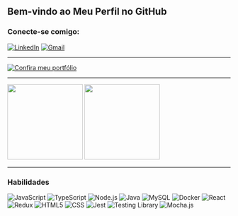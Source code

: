## Bem-vindo ao Meu Perfil no GitHub

### Conecte-se comigo:

[![LinkedIn](https://img.shields.io/badge/LinkedIn-0077B5?style=for-the-badge&logo=linkedin&logoColor=white)](https://www.linkedin.com/in/jonataslaguna/)
[![Gmail](https://img.shields.io/badge/Gmail-D14836?style=for-the-badge&logo=gmail&logoColor=white)](mailto:jonataslaguna.js@gmail.com)

---

[![Confira meu portfólio](https://img.shields.io/badge/Confira%20meu-portfolio-blue)](https://jonatas-laguna.vercel.app)

---

<div>
  <img height=170em src="https://github-readme-stats-sigma-five.vercel.app/api?username=jonataslaguna&show_icons=true&theme=dark">
  <img height=170em src="https://github-readme-stats-sigma-five.vercel.app/api/top-langs/?username=jonataslaguna&layout=compact&theme=dark">
<div/>

---

### Habilidades

<div>  
  <img alt="JavaScript" src="https://img.shields.io/badge/JavaScript-F7DF1E?style=for-the-badge&logo=javascript&logoColor=black" />
  <img alt="TypeScript" src="https://img.shields.io/badge/TypeScript-007ACC?style=for-the-badge&logo=typescript&logoColor=white" />
  <img alt="Node.js" src="https://img.shields.io/badge/Node.js-43853D?style=for-the-badge&logo=node.js&logoColor=white" />
  <img alt="Java" src="https://img.shields.io/badge/Java-ED8B00?style=for-the-badge&logo=openjdk&logoColor=white" />
  <img alt="MySQL" src="https://img.shields.io/badge/MySQL-00000F?style=for-the-badge&logo=mysql&logoColor=white" />
  <img alt="Docker" src="https://img.shields.io/badge/docker-%230db7ed.svg?style=for-the-badge&logo=docker&logoColor=white"/>
  <img alt="React" src="https://img.shields.io/badge/React-20232A?style=for-the-badge&logo=react&logoColor=61DAFB" />
  <img alt="Redux" src="https://img.shields.io/badge/Redux-593D88?style=for-the-badge&logo=redux&logoColor=white">
  <img alt="HTML5" src="https://img.shields.io/badge/HTML5-E34F26?style=for-the-badge&logo=html5&logoColor=white" />
  <img alt="CSS" src="https://img.shields.io/badge/CSS-239120?&style=for-the-badge&logo=css3&logoColor=white" />
  <img alt="Jest" src="https://img.shields.io/badge/Jest-323330?style=for-the-badge&logo=Jest&logoColor=white" />
  <img alt="Testing Library" src="https://img.shields.io/badge/testing%20library-323330?style=for-the-badge&logo=testing-library&logoColor=red" />
  <img alt="Mocha.js" src="https://img.shields.io/badge/mocha.js-323330?style=for-the-badge&logo=mocha&logoColor=Brown" />
<div>
